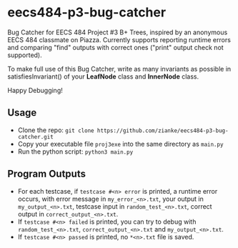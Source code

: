 # eecs484-p3-bug-catcher

Bug Catcher for EECS 484 Project #3 B+ Trees, inspired by an anonymous EECS 484 classmate on Piazza. Currently supports reporting runtime errors and comparing "find" outputs with correct ones ("print" output check not supported).

To make full use of this Bug Catcher, write as many invariants as possible in satisfiesInvariant() of your **LeafNode** class and **InnerNode** class.

Happy Debugging!

## Usage
 * Clone the repo: `git clone https://github.com/zianke/eecs484-p3-bug-catcher.git`
 * Copy your executable file `proj3exe` into the same directory as `main.py`
 * Run the python script: `python3 main.py`

## Program Outputs
 * For each testcase, if `testcase #<n> error` is printed, a runtime error occurs, with error message in `my_error_<n>.txt`, your output in `my_output_<n>.txt`, testcase input in `random_test_<n>.txt`, correct output in `correct_output_<n>.txt`.
 * If `testcase #<n> failed` is printed, you can try to debug with `random_test_<n>.txt`, `correct_output_<n>.txt` and `my_output_<n>.txt`.
 * If `testcase #<n> passed` is printed, no `*<n>.txt` file is saved.